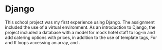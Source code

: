 # Django

This school project was my first experience using Django. The assignment included the use of a virtual environment.  As an introduction to Django, the project included a database with a model for mock hotel staff to log-in and add catering options with prices, in addition to the use of template tags, For and If loops accessing an array, and .
